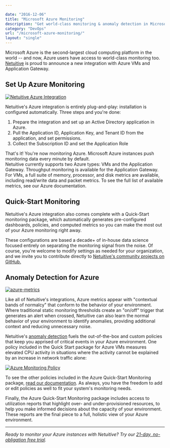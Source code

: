 ```yaml
---

date: "2016-12-06"
title: "Microsoft Azure Monitoring"
description: "Get world-class monitoring & anomaly detection in Microsoft Azure by using Metricly's integration. Learn how to quickly get started today!"
category: "DevOps"
url: "/microsoft-azure-monitoring/"
layout: "single"
---
```


Microsoft Azure is the second-largest cloud computing platform in the world -- and now, Azure users have access to world-class monitoring too. [Netuitive](/product) is proud to announce a new integration with Azure VMs and Application Gateway.

Set Up Azure Monitoring
-----------------------

[![Netuitive Azure Integration](https://s3-us-west-2.amazonaws.com/com-netuitive-app-usw2-public/wp-content/uploads/2017/07/Azure-Integration-1024x213.png)](https://s3-us-west-2.amazonaws.com/com-netuitive-app-usw2-public/wp-content/uploads/2017/07/Azure-Integration.png)

Netuitive's Azure integration is entirely plug-and-play: installation is configured automatically. Three steps and you're done:

1.  Prepare the integration and set up an Active Directory application in Azure.
2.  Pull the Application ID, Application Key, and Tenant ID from the application, and set permissions.
3.  Collect the Subscription ID and set the Application Role

That's it! You're now monitoring Azure. Microsoft Azure instances push monitoring data every minute by default.\
Netuitive currently supports two Azure types: VMs and the Application Gateway. Throughput monitoring is available for the Application Gateway. For VMs, a full suite of memory, processor, and disk metrics are available, including read/write data and packet metrics. To see the full list of available metrics, see our Azure documentation.

Quick-Start Monitoring
----------------------

Netuitive's Azure integration also comes complete with a Quick-Start monitoring package, which automatically generates pre-configured dashboards, policies, and computed metrics so you can make the most out of your Azure monitoring right away.

These configurations are based a decade+ of in-house data science focused entirely on separating the monitoring signal from the noise. Of course, you're welcome to modify settings as needed for your organization, and we invite you to contribute directly to [Netuitive's community projects on GitHub.](https://github.com/netuitive-community-packages)

Anomaly Detection for Azure
---------------------------

[![azure-metrics](https://s3-us-west-2.amazonaws.com/com-netuitive-app-usw2-public/wp-content/uploads/2017/07/Azure-Metrics-1024x256.png)](https://s3-us-west-2.amazonaws.com/com-netuitive-app-usw2-public/wp-content/uploads/2017/07/Azure-Metrics.png)

Like all of Netuitive's integrations, Azure metrics appear with "contextual bands of normalcy" that conform to the behavior of your environment. Where traditional static monitoring thresholds create an "on/off" trigger that generates an alert when crossed, Netuitive can also learn the normal behavior of your environment to identify anomalies, providing additional context and reducing unnecessary noise.

Netuitive's [anomaly detection](/product/anomaly-detection) fuels the out-of-the-box and custom policies that keep you apprised of critical events in your Azure environment. One policy included in the Quick Start package for Azure VMs measures elevated CPU activity in situations where the activity cannot be explained by an increase in network traffic alone:

[![Azure Monitoring Policy](https://s3-us-west-2.amazonaws.com/com-netuitive-app-usw2-public/wp-content/uploads/2017/07/Policy-1024x509.png)](https://s3-us-west-2.amazonaws.com/com-netuitive-app-usw2-public/wp-content/uploads/2017/07/Policy.png)

To see the other policies included in the Azure Quick-Start Monitoring package, [read our documentation](https://help.netuitive.com/Content/Policies/GlobalPolicies/global_policies.htm?Highlight=azure#microsoft-azure). As always, you have the freedom to add or edit policies as well to fit your system's monitoring needs.

Finally, the Azure Quick-Start Monitoring package includes access to utilization reports that highlight over- and under-provisioned resources, to help you make informed decisions about the capacity of your environment. These reports are the final piece to a full, holistic view of your Azure environment.

* * * * *

*Ready to monitor your Azure instances with Netuitive? Try our [21-day, no-obligation free trial](/signup).*
